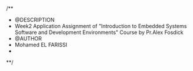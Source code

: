 /**
 * @DESCRIPTION
 * Week2 Application Assignment of "Introduction to Embedded Systems Software and Development Environments" Course by Pr.Alex Fosdick
 * @AUTHOR
 * Mohamed EL FARISSI
 * 
 **/

